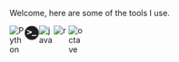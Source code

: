 Welcome, here are some of the tools I use.

<img align="left" alt="Python" width="26px" src="https://cdn3.iconfinder.com/data/icons/logos-and-brands-adobe/512/267_Python-512.png" />
<img align="left" alt="bash" width="26px" src="https://raw.githubusercontent.com/github/explore/80688e429a7d4ef2fca1e82350fe8e3517d3494d/topics/terminal/terminal.png" />
<img align="left" alt="java" width="26px" src="https://cdn4.iconfinder.com/data/icons/logos-and-brands/512/181_Java_logo_logos-256.png" />
<img align="left" alt="r" width="26px" src="https://cdn4.iconfinder.com/data/icons/logos-and-brands/512/285_R_Project_logo-512.png" />
<img align="left" alt="octave" width="26px" src="https://upload.wikimedia.org/wikipedia/commons/thumb/6/6a/Gnu-octave-logo.svg/1024px-Gnu-octave-logo.svg.png">
